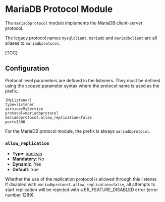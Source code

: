 # MariaDB Protocol Module

The `mariadbprotocol` module implements the MariaDB client-server protocol.

The legacy protocol names `mysqlclient`, `mariadb` and `mariadbclient` are all
aliases to `mariadbprotocol`.

[TOC]

## Configuration

Protocol level parameters are defined in the listeners. They must be defined
using the scoped parameter syntax where the protocol name is used as the prefix.

```
[MyListener]
type=listener
service=MyService
protocol=mariadbprotocol
mariadbprotocol.allow_replication=false
port=3306
```

For the MariaDB protocol module, the prefix is always `mariadbprotocol`.

### `allow_replication`

- **Type**: [boolean](../Getting-Started/Configuration-Guide.md#booleans)
- **Mandatory**: No
- **Dynamic**: Yes
- **Default**: true

Whether the use of the replication protocol is allowed through this listener. If
disabled with `mariadbprotocol.allow_replication=false`, all attempts to start
replication will be rejected with a ER_FEATURE_DISABLED error (error number
1289).
